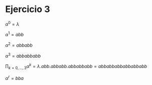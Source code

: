 # Ejercicio 3

$\alpha^0 = \lambda$

$\alpha^1= abb$

$\alpha^2= abbabb$

$\alpha^3= abbabbabb$

$\prod_{k=0,...,3} \alpha^k = \lambda.abb.abbabb.abbabbabb=abbabbabbabbabbabb$

$\alpha^r = bba$